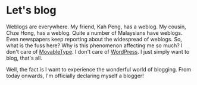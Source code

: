 Let's blog
===

Weblogs are everywhere. My friend, Kah Peng, has a weblog. My cousin, Chze Hong, has a weblog. Quite a number of Malaysians have weblogs. Even newspapers keep reporting about the widespread of weblogs. So, what is the fuss here? Why is this phenomenon affecting me so much? I don't care of [MovableType](http://movabletype.org/). I don't care of [WordPress](http://wordpress.org/). I just simply want to blog, that's all.

Well, the fact is I want to experience the wonderful world of blogging. From today onwards, I'm officially declaring myself a blogger!